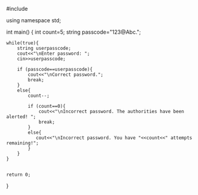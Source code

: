 #include <iostream>


using namespace std;


int main()
{
    int count=5;
    string passcode="123@Abc.";
    
    while(true){
        string userpasscode;
        cout<<"\nEnter password: ";
        cin>>userpasscode;
        
        if (passcode==userpasscode){
            cout<<"\nCorrect password.";
            break;
        }
        else{
            count--;
            
            if (count==0){
                cout<<"\nIncorrect password. The authorities have been alerted! ";
                break;
            }
            else{
               cout<<"\nIncorrect password. You have "<<count<<" attempts remaining!"; 
            }
        }
    }


    return 0;
}
